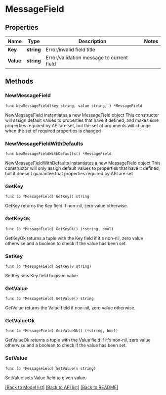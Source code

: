 # MessageField

## Properties

Name | Type | Description | Notes
------------ | ------------- | ------------- | -------------
**Key** | **string** | Error/invalid field title | 
**Value** | **string** | Error/validation message to current field | 

## Methods

### NewMessageField

`func NewMessageField(key string, value string, ) *MessageField`

NewMessageField instantiates a new MessageField object
This constructor will assign default values to properties that have it defined,
and makes sure properties required by API are set, but the set of arguments
will change when the set of required properties is changed

### NewMessageFieldWithDefaults

`func NewMessageFieldWithDefaults() *MessageField`

NewMessageFieldWithDefaults instantiates a new MessageField object
This constructor will only assign default values to properties that have it defined,
but it doesn't guarantee that properties required by API are set

### GetKey

`func (o *MessageField) GetKey() string`

GetKey returns the Key field if non-nil, zero value otherwise.

### GetKeyOk

`func (o *MessageField) GetKeyOk() (*string, bool)`

GetKeyOk returns a tuple with the Key field if it's non-nil, zero value otherwise
and a boolean to check if the value has been set.

### SetKey

`func (o *MessageField) SetKey(v string)`

SetKey sets Key field to given value.


### GetValue

`func (o *MessageField) GetValue() string`

GetValue returns the Value field if non-nil, zero value otherwise.

### GetValueOk

`func (o *MessageField) GetValueOk() (*string, bool)`

GetValueOk returns a tuple with the Value field if it's non-nil, zero value otherwise
and a boolean to check if the value has been set.

### SetValue

`func (o *MessageField) SetValue(v string)`

SetValue sets Value field to given value.



[[Back to Model list]](../README.md#documentation-for-models) [[Back to API list]](../README.md#documentation-for-api-endpoints) [[Back to README]](../README.md)


